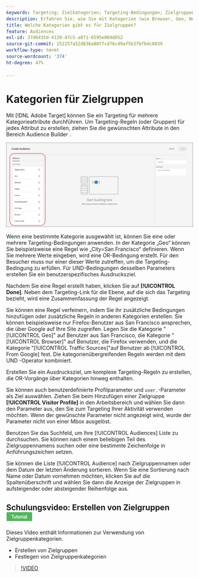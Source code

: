 ```yaml
---
keywords: Targeting; Zielkategorien; Targeting-Bedingungen; Zielgruppenmanager; benutzerdefinierte Profilparameter; Besucherprofil; benutzerdefinierte Benutzerparameter; Zielregeln
description: Erfahren Sie, wie Sie mit Kategorien (wie Browser, Geo, Netzwerk, Betriebssystem, Besucherprofil) Inhalte gezielt ansprechen können.
title: Welche Kategorien gibt es für Zielgruppen?
feature: Audiences
exl-id: 37d6435d-4139-47c5-a871-6595e089d052
source-git-commit: 152257a52d836a88ffcd76cd9af5b3fbfbdc0839
workflow-type: tm+mt
source-wordcount: '374'
ht-degree: 47%

---
```


# Kategorien für Zielgruppen

Mit [!DNL Adobe Target] können Sie ein Targeting für mehrere Kategorieattribute durchführen. Um Targeting-Regeln (oder Gruppen) für jedes Attribut zu erstellen, ziehen Sie die gewünschten Attribute in den Bereich Audience Builder .

![Attribute für Zielgruppen](/help/main/c-target/c-audiences/assets/attributes.png)

Wenn eine bestimmte Kategorie ausgewählt ist, können Sie eine oder mehrere Targeting-Bedingungen anwenden. In der Kategorie „Geo“ können Sie beispielsweise eine Regel wie „City=San Francisco“ definieren. Wenn Sie mehrere Werte eingeben, wird eine OR-Bedingung erstellt. Für den Besucher muss nur einer dieser Werte zutreffen, um die Targeting-Bedingung zu erfüllen. Für UND-Bedingungen desselben Parameters erstellen Sie ein benutzerspezifisches Ausdrucksziel.

Nachdem Sie eine Regel erstellt haben, klicken Sie auf **[!UICONTROL Done]**. Neben dem Targeting-Link für die Ebene, auf die sich das Targeting bezieht, wird eine Zusammenfassung der Regel angezeigt.

Sie können eine Regel verfeinern, indem Sie ihr zusätzliche Bedingungen hinzufügen oder zusätzliche Regeln in anderen Kategorien erstellen. Sie können beispielsweise nur Firefox-Benutzer aus San Francisco ansprechen, die über Google auf Ihre Site zugreifen. Legen Sie die Kategorie &quot;[!UICONTROL Geo]&quot; auf Benutzer aus San Francisco, die Kategorie &quot;[!UICONTROL Browser]&quot; auf Benutzer, die Firefox verwenden, und die Kategorie &quot;[!UICONTROL Traffic Sources]&quot;auf Benutzer ab [!UICONTROL From Google] fest. Die kategorienübergreifenden Regeln werden mit dem UND -Operator kombiniert.

Erstellen Sie ein Ausdrucksziel, um komplexe Targeting-Regeln zu erstellen, die OR-Vorgänge über Kategorien hinweg enthalten.

Sie können auch benutzerdefinierte Profilparameter und `user.`-Parameter als Ziel auswählen. Ziehen Sie beim Hinzufügen einer Zielgruppe **[!UICONTROL Visitor Profile]** in den Arbeitsbereich und wählen Sie dann den Parameter aus, den Sie zum Targeting Ihrer Aktivität verwenden möchten. Wenn der gewünschte Parameter nicht angezeigt wird, wurde der Parameter nicht von einer Mbox ausgelöst.

Benutzen Sie das Suchfeld, um Ihre [!UICONTROL Audiences] Liste zu durchsuchen. Sie können nach einem beliebigen Teil des Zielgruppennamens suchen oder eine bestimmte Zeichenfolge in Anführungszeichen setzen.

Sie können die Liste [!UICONTROL Audience] nach Zielgruppennamen oder dem Datum der letzten Änderung sortieren. Wenn Sie eine Sortierung nach Name oder Datum vornehmen möchten, klicken Sie auf die Spaltenüberschrift und wählen Sie dann die Anzeige der Zielgruppen in aufsteigender oder absteigender Reihenfolge aus.

## Schulungsvideo: Erstellen von Zielgruppen ![Tutorial-Badge](/help/main/assets/tutorial.png)

Dieses Video enthält Informationen zur Verwendung von Zielgruppenkategorien.

* Erstellen von Zielgruppen
* Festlegen von Zielgruppenkategorien

>[!VIDEO](https://video.tv.adobe.com/v/17392)
